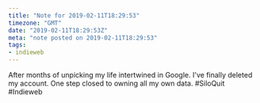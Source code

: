```yaml
---
title: "Note for 2019-02-11T18:29:53"
timezone: "GMT"
date: "2019-02-11T18:29:53Z"
meta: "note posted on 2019-02-11T18:29:53"
tags:
- indieweb
---
```

After months of unpicking my life intertwined in Google. I've finally deleted my account. One step closed to owning all my own data. #SiloQuit #Indieweb
